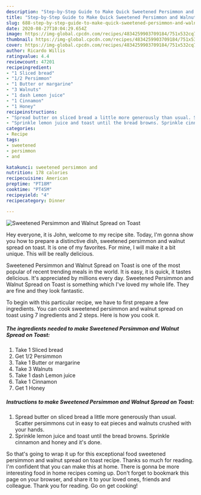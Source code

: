 ```yaml
---
description: "Step-by-Step Guide to Make Quick Sweetened Persimmon and Walnut Spread on Toast"
title: "Step-by-Step Guide to Make Quick Sweetened Persimmon and Walnut Spread on Toast"
slug: 688-step-by-step-guide-to-make-quick-sweetened-persimmon-and-walnut-spread-on-toast
date: 2020-08-27T10:04:29.654Z
image: https://img-global.cpcdn.com/recipes/4834259903709184/751x532cq70/sweetened-persimmon-and-walnut-spread-on-toast-recipe-main-photo.jpg
thumbnail: https://img-global.cpcdn.com/recipes/4834259903709184/751x532cq70/sweetened-persimmon-and-walnut-spread-on-toast-recipe-main-photo.jpg
cover: https://img-global.cpcdn.com/recipes/4834259903709184/751x532cq70/sweetened-persimmon-and-walnut-spread-on-toast-recipe-main-photo.jpg
author: Ricardo Willis
ratingvalue: 4.4
reviewcount: 47201
recipeingredient:
- "1 Sliced bread"
- "1/2 Persimmon"
- "1 Butter or margarine"
- "3 Walnuts"
- "1 dash Lemon juice"
- "1 Cinnamon"
- "1 Honey"
recipeinstructions:
- "Spread butter on sliced bread a little more generously than usual. Scatter persimmons cut in easy to eat pieces and walnuts crushed with your hands."
- "Sprinkle lemon juice and toast until the bread browns. Sprinkle cinnamon and honey and it&#39;s done."
categories:
- Recipe
tags:
- sweetened
- persimmon
- and

katakunci: sweetened persimmon and 
nutrition: 178 calories
recipecuisine: American
preptime: "PT18M"
cooktime: "PT45M"
recipeyield: "4"
recipecategory: Dinner

---
```



![Sweetened Persimmon and Walnut Spread on Toast](https://img-global.cpcdn.com/recipes/4834259903709184/751x532cq70/sweetened-persimmon-and-walnut-spread-on-toast-recipe-main-photo.jpg)

Hey everyone, it is John, welcome to my recipe site. Today, I'm gonna show you how to prepare a distinctive dish, sweetened persimmon and walnut spread on toast. It is one of my favorites. For mine, I will make it a bit unique. This will be really delicious.



Sweetened Persimmon and Walnut Spread on Toast is one of the most popular of recent trending meals in the world. It is easy, it is quick, it tastes delicious. It's appreciated by millions every day. Sweetened Persimmon and Walnut Spread on Toast is something which I've loved my whole life. They are fine and they look fantastic.


To begin with this particular recipe, we have to first prepare a few ingredients. You can cook sweetened persimmon and walnut spread on toast using 7 ingredients and 2 steps. Here is how you cook it.

<!--inarticleads1-->

##### The ingredients needed to make Sweetened Persimmon and Walnut Spread on Toast:

1. Take 1 Sliced bread
1. Get 1/2 Persimmon
1. Take 1 Butter or margarine
1. Take 3 Walnuts
1. Take 1 dash Lemon juice
1. Take 1 Cinnamon
1. Get 1 Honey




<!--inarticleads2-->

##### Instructions to make Sweetened Persimmon and Walnut Spread on Toast:

1. Spread butter on sliced bread a little more generously than usual. Scatter persimmons cut in easy to eat pieces and walnuts crushed with your hands.
1. Sprinkle lemon juice and toast until the bread browns. Sprinkle cinnamon and honey and it&#39;s done.




So that's going to wrap it up for this exceptional food sweetened persimmon and walnut spread on toast recipe. Thanks so much for reading. I'm confident that you can make this at home. There is gonna be more interesting food in home recipes coming up. Don't forget to bookmark this page on your browser, and share it to your loved ones, friends and colleague. Thank you for reading. Go on get cooking!
